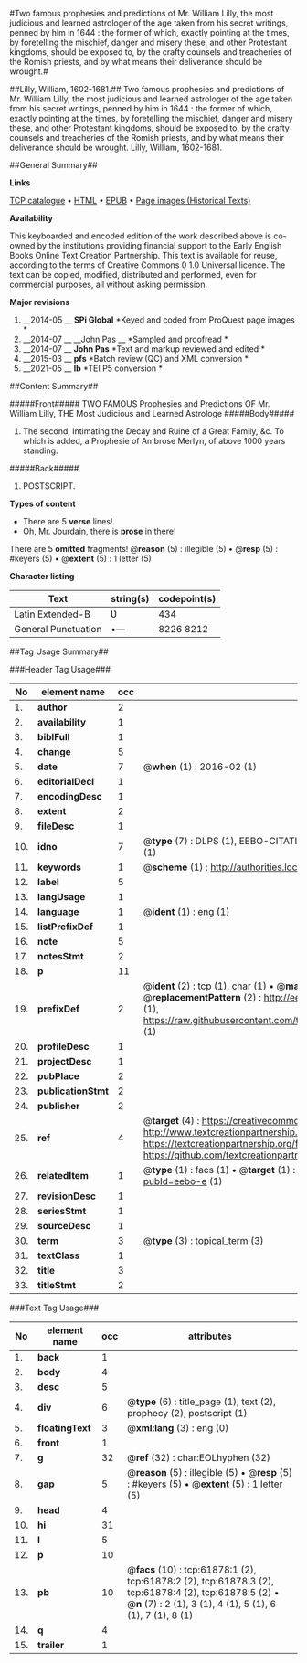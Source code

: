 #Two famous prophesies and predictions of Mr. William Lilly, the most judicious and learned astrologer of the age taken from his secret writings, penned by him in 1644 : the former of which, exactly pointing at the times, by foretelling the mischief, danger and misery these, and other Protestant kingdoms, should be exposed to, by the crafty counsels and treacheries of the Romish priests, and by what means their deliverance should be wrought.#

##Lilly, William, 1602-1681.##
Two famous prophesies and predictions of Mr. William Lilly, the most judicious and learned astrologer of the age taken from his secret writings, penned by him in 1644 : the former of which, exactly pointing at the times, by foretelling the mischief, danger and misery these, and other Protestant kingdoms, should be exposed to, by the crafty counsels and treacheries of the Romish priests, and by what means their deliverance should be wrought.
Lilly, William, 1602-1681.

##General Summary##

**Links**

[TCP catalogue](http://www.ota.ox.ac.uk/tcp/)  • 
[HTML](http://tei.it.ox.ac.uk/tcp/Texts-HTML/free/A48/A48520.html)  • 
[EPUB](http://tei.it.ox.ac.uk/tcp/Texts-EPUB/free/A48/A48520.epub) • 
[Page images (Historical Texts)](https://historicaltexts.jisc.ac.uk/eebo-12426469e)

**Availability**

This keyboarded and encoded edition of the work described above is co-owned by the
    institutions providing financial support to the Early English Books Online Text Creation
    Partnership. This text is available for reuse, according to the terms of  Creative Commons 0 1.0 Universal
    licence. The text can be copied, modified, distributed and performed, even for commercial
    purposes, all without asking permission.

**Major revisions**

1. __2014-05 __ __SPi Global__ *Keyed and coded from ProQuest page images *
1. __2014-07 __ __John Pas __ *Sampled and proofread *
1. __2014-07 __ __John Pas__ *Text and markup reviewed and edited *
1. __2015-03 __ __pfs__ *Batch review (QC) and XML conversion *
1. __2021-05 __ __lb__ *TEI P5 conversion *

##Content Summary##

#####Front#####
TWO FAMOUS Prophesies and Predictions OF Mr. William Lilly, THE Most Judicious and Learned Astrologe
#####Body#####

1. The second, Intimating the Decay and Ruine of a Great Family, &c. To which is added, a Prophesie of Ambrose Merlyn, of above 1000 years standing.

#####Back#####

1. POSTSCRIPT.

**Types of content**

  * There are 5 **verse** lines!
  * Oh, Mr. Jourdain, there is **prose** in there!

There are 5 **omitted** fragments! 
 @__reason__ (5) : illegible (5)  •  @__resp__ (5) : #keyers (5)  •  @__extent__ (5) : 1 letter (5)

**Character listing**


|Text|string(s)|codepoint(s)|
|---|---|---|
|Latin Extended-B|Ʋ|434|
|General Punctuation|•—|8226 8212|

##Tag Usage Summary##

###Header Tag Usage###

|No|element name|occ|attributes|
|---|---|---|---|
|1.|__author__|2||
|2.|__availability__|1||
|3.|__biblFull__|1||
|4.|__change__|5||
|5.|__date__|7| @__when__ (1) : 2016-02 (1)|
|6.|__editorialDecl__|1||
|7.|__encodingDesc__|1||
|8.|__extent__|2||
|9.|__fileDesc__|1||
|10.|__idno__|7| @__type__ (7) : DLPS (1), EEBO-CITATION (1), VID (1), EEBO-PROQUEST (1), STC (2), OCLC (1)|
|11.|__keywords__|1| @__scheme__ (1) : http://authorities.loc.gov/ (1)|
|12.|__label__|5||
|13.|__langUsage__|1||
|14.|__language__|1| @__ident__ (1) : eng (1)|
|15.|__listPrefixDef__|1||
|16.|__note__|5||
|17.|__notesStmt__|2||
|18.|__p__|11||
|19.|__prefixDef__|2| @__ident__ (2) : tcp (1), char (1)  •  @__matchPattern__ (2) : ([0-9\-]+):([0-9IVX]+) (1), (.+) (1)  •  @__replacementPattern__ (2) : http://eebo.chadwyck.com/downloadtiff?vid=$1&page=$2 (1), https://raw.githubusercontent.com/textcreationpartnership/Texts/master/tcpchars.xml#$1 (1)|
|20.|__profileDesc__|1||
|21.|__projectDesc__|1||
|22.|__pubPlace__|2||
|23.|__publicationStmt__|2||
|24.|__publisher__|2||
|25.|__ref__|4| @__target__ (4) : https://creativecommons.org/publicdomain/zero/1.0/ (1), http://www.textcreationpartnership.org/docs/. (1), https://textcreationpartnership.org/faq/#faq05 (1), https://github.com/textcreationpartnership (1)|
|26.|__relatedItem__|1| @__type__ (1) : facs (1)  •  @__target__ (1) : https://data.historicaltexts.jisc.ac.uk/view?pubId=eebo-e (1)|
|27.|__revisionDesc__|1||
|28.|__seriesStmt__|1||
|29.|__sourceDesc__|1||
|30.|__term__|3| @__type__ (3) : topical_term (3)|
|31.|__textClass__|1||
|32.|__title__|3||
|33.|__titleStmt__|2||


###Text Tag Usage###

|No|element name|occ|attributes|
|---|---|---|---|
|1.|__back__|1||
|2.|__body__|4||
|3.|__desc__|5||
|4.|__div__|6| @__type__ (6) : title_page (1), text (2), prophecy (2), postscript (1)|
|5.|__floatingText__|3| @__xml:lang__ (3) : eng (0)|
|6.|__front__|1||
|7.|__g__|32| @__ref__ (32) : char:EOLhyphen (32)|
|8.|__gap__|5| @__reason__ (5) : illegible (5)  •  @__resp__ (5) : #keyers (5)  •  @__extent__ (5) : 1 letter (5)|
|9.|__head__|4||
|10.|__hi__|31||
|11.|__l__|5||
|12.|__p__|10||
|13.|__pb__|10| @__facs__ (10) : tcp:61878:1 (2), tcp:61878:2 (2), tcp:61878:3 (2), tcp:61878:4 (2), tcp:61878:5 (2)  •  @__n__ (7) : 2 (1), 3 (1), 4 (1), 5 (1), 6 (1), 7 (1), 8 (1)|
|14.|__q__|4||
|15.|__trailer__|1||
